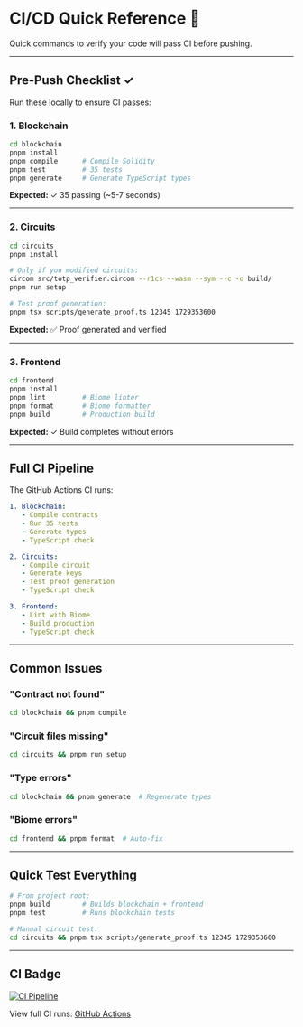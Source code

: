 # CI/CD Quick Reference 🚀

Quick commands to verify your code will pass CI before pushing.

---

## Pre-Push Checklist ✓

Run these locally to ensure CI passes:

### 1. Blockchain
```bash
cd blockchain
pnpm install
pnpm compile      # Compile Solidity
pnpm test         # 35 tests
pnpm generate     # Generate TypeScript types
```

**Expected:** ✓ 35 passing (~5-7 seconds)

---

### 2. Circuits
```bash
cd circuits
pnpm install

# Only if you modified circuits:
circom src/totp_verifier.circom --r1cs --wasm --sym --c -o build/
pnpm run setup

# Test proof generation:
pnpm tsx scripts/generate_proof.ts 12345 1729353600
```

**Expected:** ✅ Proof generated and verified

---

### 3. Frontend
```bash
cd frontend
pnpm install
pnpm lint         # Biome linter
pnpm format       # Biome formatter
pnpm build        # Production build
```

**Expected:** ✓ Build completes without errors

---

## Full CI Pipeline

The GitHub Actions CI runs:

```yaml
1. Blockchain:
   - Compile contracts
   - Run 35 tests
   - Generate types
   - TypeScript check

2. Circuits:
   - Compile circuit
   - Generate keys
   - Test proof generation
   - TypeScript check

3. Frontend:
   - Lint with Biome
   - Build production
   - TypeScript check
```

---

## Common Issues

### "Contract not found"
```bash
cd blockchain && pnpm compile
```

### "Circuit files missing"
```bash
cd circuits && pnpm run setup
```

### "Type errors"
```bash
cd blockchain && pnpm generate  # Regenerate types
```

### "Biome errors"
```bash
cd frontend && pnpm format  # Auto-fix
```

---

## Quick Test Everything

```bash
# From project root:
pnpm build        # Builds blockchain + frontend
pnpm test         # Runs blockchain tests

# Manual circuit test:
cd circuits && pnpm tsx scripts/generate_proof.ts 12345 1729353600
```

---

## CI Badge

[![CI Pipeline](https://github.com/WhyAsh5114/ethonline-2025/actions/workflows/ci.yml/badge.svg)](https://github.com/WhyAsh5114/ethonline-2025/actions/workflows/ci.yml)

View full CI runs: [GitHub Actions](https://github.com/WhyAsh5114/ethonline-2025/actions)
